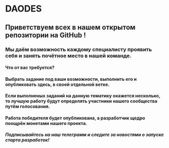 # DAODES
## Приветствуем всех в нашем открытом репозитории на GitHub !
### Мы даём возможность каждому специалисту проявить себя и занять почётное место в нашей команде.
#### Что от вас требуется? 
#### Выбрать задание под ваши возможности, выполнить его и опубликовать здесь, в своей отдельной ветке. 
#### Если выполненых заданий на данную тематику окажется несколько, то лучшую работу будут определять участники нашего сообщества путём голосования. 
#### Работа победителя будет опубликована, а разработчик щедро поощрён монетами нашего проекта.

##### Подписывайтесь на наш телеграмм и следите за новостями о запуске старта разработок!
